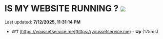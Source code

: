 # IS MY WEBSITE RUNNING ? [![](https://img.shields.io/static/v1?label=Sponsor&message=%E2%9D%A4&logo=GitHub&color=%23fe8e86)](https://github.com/sponsors/Youssef-Lehmam)

Last updated: **7/12/2025, 11:31:14 PM**

- `GET` [https://youssefservice.me](https://youssefservice.me) - **Up** (175ms)

